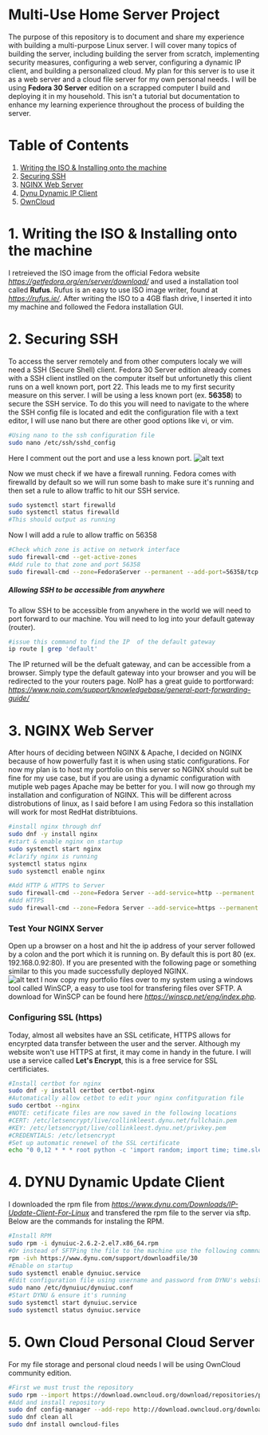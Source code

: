 # Multi-Use Home Server Project
The purpose of this repository is to document and share my experience with building a multi-purpose Linux server. I will cover many topics of building the server, including building the server from scratch, implementing security measures, configuring a web server, configuring a dynamic IP client, and building a personalized cloud. 
My plan for this server is to use it as a web server and a cloud file server for my own personal needs. 
I will be using **Fedora 30 Server** edition on a scrapped computer I build and deploying it in my household. This isn't a tutorial but documentation to enhance my learning experience throughout the process of building the server. 

# Table of Contents
1. [ Writing the ISO & Installing onto the machine ](#desc)
2. [ Securing SSH ](#SSH)
3. [ NGINX Web Server](#NGINX)
4. [ Dynu Dynamic IP Client](#dynu)
5. [ OwnCloud](#owncloud)

<a name="desc"></a>
# 1. Writing the ISO & Installing onto the machine
I retreieved the ISO image from the official Fedora website *https://getfedora.org/en/server/download/* and used a installation tool called **Rufus**.
Rufus is an easy to use ISO image writer, found at *https://rufus.ie/*. After writing the ISO to a 4GB flash drive, I inserted it into my machine and followed the Fedora installation GUI.

<a name="SSH"></a>
# 2. Securing SSH
To access the server remotely and from other computers localy we will need a SSH (Secure Shell) client.
Fedora 30 Server edition already comes with a SSH client instlled on the computer itself but unfortunetly this client runs on a well known port, port 22. This leads me to my first security measure on this server.
I will be using a less known port (ex. **56358**) to secure the SSH service. To do this you will need to navigate to the where the SSH config file is located and edit the configuration file with a text editor, I will use nano but there are other good options like vi, or vim. 
```bash
#Using nano to the ssh configuration file
sudo nano /etc/ssh/sshd_config
```
Here I comment out the port and use a less known port. 
![alt text](https://github.com/collinkleest/HomeServer/blob/master/images/Capture.JPG)


Now we must check if we have a firewall running. Fedora comes with firewalld by default so we will run some bash to make sure it's running and then set a rule to allow traffic to hit our SSH service.


```bash
sudo systemctl start firewalld
sudo systemctl status firewalld
#This should output as running
```
Now I will add a rule to allow traffic on 56358
```bash
#Check which zone is active on network interface
sudo firewall-cmd --get-active-zones
#Add rule to that zone and port 56358
sudo firewall-cmd --zone=FedoraServer --permanent --add-port=56358/tcp
```
##### Allowing SSH to be accessible from anywhere
To allow SSH to be accessible from anywhere in the world we will need to port forward to our machine. You will need to log into your default gateway (router).
```bash
#issue this command to find the IP  of the default gateway
ip route | grep 'default'
```
The IP returned will be the defualt gateway, and can be accessible from a browser. Simply type the default gateway into your browser and you will be redirected to the your routers page. NoIP has a great guide to portforward: *https://www.noip.com/support/knowledgebase/general-port-forwarding-guide/*

<a name="NGINX"></a>
# 3. NGINX Web Server
After hours of deciding between NGINX & Apache, I decided on NGINX because of how powerfully fast it is when using static configurations. For now my plan is to host my portfolio on this server so NGINX should suit be fine for my use case, but if you are using a dynamic configuration with mutiple web pages Apache may be better for you.
I will now go through my installation and configuration of NGINX. This will be different across distrobutions of linux, as I said before I am using Fedora so this installation will work for most RedHat distribtuions.
```bash
#install nginx through dnf
sudo dnf -y install nginx
#start & enable nginx on startup
sudo systemctl start nginx
#clarify nginx is running
systemctl status nginx
sudo systemctl enable nginx
```

```bash
#Add HTTP & HTTPS to Server
sudo firewall-cmd --zone=Fedora Server --add-service=http --permanent
#Add HTTPS
sudo firewall-cmd --zone=Fedora Server --add-service=https --permanent
```

### Test Your NGINX Server
Open up a browser on a host and hit the ip address of your server followed by a colon and the port which it is running on. By default this is port 80 (ex. 192.168.0.92:80). If you are presented with the following page or something similar to this you made successfully deployed NGINX.  
![alt text](https://github.com/collinkleest/HomeServer/blob/master/images/Capture2.JPG)
I now copy my portfolio files over to my system using a windows tool called WinSCP, a easy to use tool for transfering files over SFTP. A download for WinSCP can be found here *https://winscp.net/eng/index.php*.

### Configuring SSL (https)
Today, almost all websites have an SSL cetificate, HTTPS allows for encyrpted data transfer between the user and the server. Although my website won't use HTTPS at first, it may come in handy in the future.
I will use a service called **Let's Encrypt**, this is a free service for SSL certificiates.

```bash
#Install certbot for nginx
sudo dnf -y install certbot certbot-nginx
#Automatically allow cetbot to edit your nginx confitguration file
sudo certbot --nginx
#NOTE: cetificate files are now saved in the following locations
#CERT: /etc/letsencrypt/live/collinkleest.dynu.net/fullchain.pem
#KEY: /etc/letsencrypt/live/collinkleest.dynu.net/privkey.pem
#CREDENTIALS: /etc/letsencrypt
#Set up automatic renewel of the SSL certificate
echo "0 0,12 * * * root python -c 'import random; import time; time.sleep(random.random() * 3600)' && certbot renew" | sudo tee -a /etc/crontab > /dev/null
```

<a name="dynu"></a>
# 4. DYNU Dynamic Update Client
I downloaded the rpm file from *https://www.dynu.com/Downloads/IP-Update-Client-For-Linux* and transfered the rpm file to the server via sftp. Below are the commands for instaling the RPM.
```bash
#Install RPM
sudo rpm -i dynuiuc-2.6.2-2.el7.x86_64.rpm
#Or instead of SFTPing the file to the machine use the following commnad
rpm -ivh https://www.dynu.com/support/downloadfile/30
#Enable on startup 
sudo systemctl enable dynuiuc.service
#Edit configuration file using username and password from DYNU's website
sudo nano /etc/dynuiuc/dynuiuc.conf
#Start DYNU & ensure it's running
sudo systemctl start dynuiuc.service
sudo systemctl status dynuiuc.service
```
<a name="owncloud"></a>
# 5. Own Cloud Personal Cloud Server
For my file storage and personal cloud needs I will be using OwnCloud community edition. 
```bash 
#First we must trust the repository
sudo rpm --import https://download.owncloud.org/download/repositories/production/Fedora_30/repodata/repomd.xml.key
#Add and install repository
sudo dnf config-manager --add-repo http://download.owncloud.org/download/repositories/production/Fedora_30/ce:stable.repo
sudo dnf clean all
sudo dnf install owncloud-files
